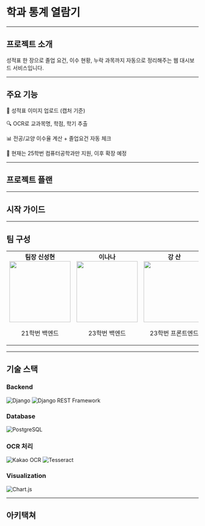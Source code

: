 

# 학과 통계 열람기

---

## 프로젝트 소개

성적표 한 장으로 졸업 요건, 이수 현황, 누락 과목까지 자동으로 정리해주는 웹 대시보드 서비스입니다.

---

## 주요 기능

📸 성적표 이미지 업로드 (캡처 기준)

🔍 OCR로 교과목명, 학점, 학기 추출

📊 전공/교양 이수율 계산 + 졸업요건 자동 체크

🎯 현재는 25학번 컴퓨터공학과만 지원, 이후 확장 예정

---

## 프로젝트 플랜

---

## 시작 가이드

---

## 팀 구성

<table>
  <tr>
    <td align="center" width="20%">
      <strong>팀장 신성현</strong><br/>
      <img width="160px" src="https://via.placeholder.com/160?text=Profile" />
      <p>21학번 백엔드</p>
    </td>
    <td align="center" width="20%">
      <strong>이나나</strong><br/>
      <img width="160px" src="https://via.placeholder.com/160?text=Profile" />
      <p>23학번 백엔드</p>
    </td>
    <td align="center" width="20%">
      <strong>강 산</strong><br/>
      <img width="160px" src="https://via.placeholder.com/160?text=Profile" />
      <p>23학번 프론트엔드</p>
    </td>
    <td align="center" width="20%">
      <strong>김의림</strong><br/>
      <img width="160px" src="https://via.placeholder.com/160?text=Profile" />
      <p>23학번 프론트엔드</p>
    </td>
    <td align="center" width="20%">
      <strong>곽유나</strong><br/>
      <img width="160px" src="https://via.placeholder.com/160?text=Profile" />
      <p>24학번 디자이너</p>
    </td>
  </tr>
</table>

---

## 기술 스택

### Backend
![Django](https://img.shields.io/badge/Django-092E20?style=for-the-badge&logo=django&logoColor=white)
![Django REST Framework](https://img.shields.io/badge/Django%20REST%20Framework-009688?style=for-the-badge&logo=django&logoColor=white)

### Database
![PostgreSQL](https://img.shields.io/badge/PostgreSQL-336791?style=for-the-badge&logo=postgresql&logoColor=white)

### OCR 처리
![Kakao OCR](https://img.shields.io/badge/Kakao%20OCR-FEE500?style=for-the-badge&logo=kakaotalk&logoColor=black)
![Tesseract](https://img.shields.io/badge/Tesseract-0099FF?style=for-the-badge&logo=tesseract&logoColor=white)

### Visualization
![Chart.js](https://img.shields.io/badge/Chart.js-100000?style=for-the-badge&logo=chartdotjs&logoColor=F7931E)


---

## 아키택쳐
